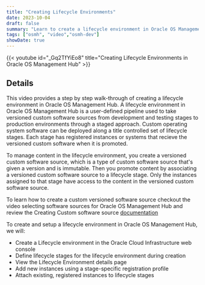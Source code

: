 ```yaml
---
title: "Creating Lifecycle Environments"
date: 2023-10-04
draft: false
summary: "Learn to create a lifecycle environment in Oracle OS Management Hub."
tags: ["osmh", "video","osmh-dev"]
showDate: true
---
```


{{< youtube id="_Gq2TfYiEo8" title="Creating Lifecycle Environments in Oracle OS Management Hub" >}}

## Details

This video provides a step by step walk-through of creating a lifecycle environment in Oracle OS Management Hub. A lifecycle environment in Oracle OS Management Hub is a user-defined pipeline used to take versioned custom software sources from development and testing stages to production environments through a staged approach. Custom operating system software can be deployed along a title controlled set of lifecycle stages. Each stage has registered instances or systems that recieve the versioned custom software when it is promoted.

To manage content in the lifecycle environment, you create a versioned custom software source, which is a type of custom software source that's given a version and is immutable. Then you promote content by associating a versioned custom software source to a lifecycle stage. Only the instances assigned to that stage have access to the content in the versioned custom software source.

To learn how to create a custom versioned software source checkout the video selecting software sources for Oracle OS Management Hub and review the Creating Custom software source [documentation](https://docs.oracle.com/iaas/osmh/doc)

To create and setup a lifecycle environment in Oracle OS Management Hub, we will:

- Create a Lifecycle environment in the Oracle Cloud Infrastructure web console
- Define lifecycle stages for the lifecycle environment during creation
- View the Lifecycle Environment details page
- Add new instances using a stage-specific registration profile
- Attach existing, registered instances to lifecycle stages
